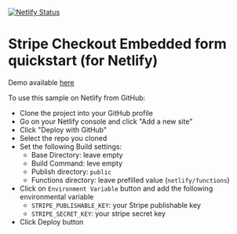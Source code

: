[![Netlify Status](https://api.netlify.com/api/v1/badges/1de6ca3d-44cd-4689-b7b4-c67a9f8cf936/deploy-status)](https://app.netlify.com/sites/stripe-checkout-embedded-themed/deploys)

# Stripe Checkout Embedded form quickstart (for Netlify)

Demo available [here](https://stripe-checkout-embedded-themed.netlify.app/)

To use this sample on Netlify from GitHub: 
* Clone the project into your GitHub profile
* Go on your Netlify console and click "Add a new site"
* Click "Deploy with GitHub"
* Select the repo you cloned
* Set the following Build settings:
  * Base Directory: leave empty
  * Build Command: leve empty
  * Publish directory: `public` 
  * Functions directory: leave prefilled value (`netlify/functions`)
* Click on `Environment Variable` button and add the following environmental variable
  * `STRIPE_PUBLISHABLE_KEY`: your Stripe publishable key
  * `STRIPE_SECRET_KEY`: your stripe secret key
* Click Deploy button



